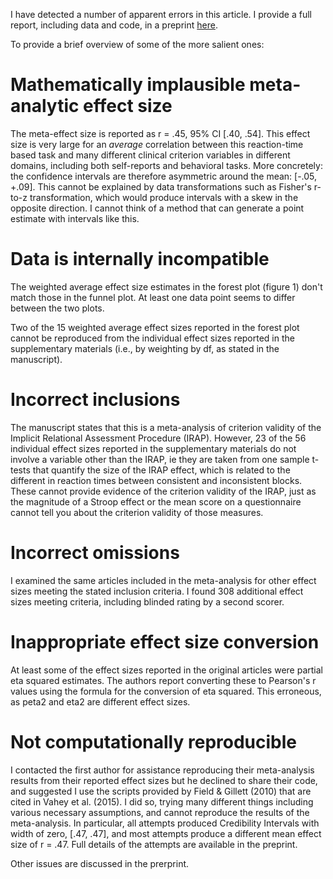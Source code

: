 I have detected a number of apparent errors in this article. I provide a full report, including data and code, in a preprint [here](https://osf.io/preprints/psyarxiv/xpukj). 

To provide a brief overview of some of the more salient ones:

# Mathematically implausible meta-analytic effect size

The meta-effect size is reported as r  = .45, 95% CI [.40, .54]. This effect size is very large for an *average* correlation between this reaction-time based task and many different clinical criterion variables in different domains, including both self-reports and behavioral tasks. More concretely: the confidence intervals are therefore asymmetric around the mean: [-.05, +.09]. This cannot be explained by data transformations such as Fisher's r-to-z transformation, which would produce intervals with a skew in the opposite direction. I cannot think of a method that can generate a point estimate with intervals like this.   

# Data is internally incompatible

The weighted average effect size estimates in the forest plot (figure 1) don't match those in the funnel plot. At least one data point seems to differ between the two plots.

Two of the 15 weighted average effect sizes reported in the forest plot cannot be reproduced from the individual effect sizes reported in the supplementary materials (i.e., by weighting by df, as stated in the manuscript). 

# Incorrect inclusions

The manuscript states that this is a meta-analysis of criterion validity of the Implicit Relational Assessment Procedure (IRAP). However, 23 of the 56 individual effect sizes reported in the supplementary materials do not involve a variable other than the IRAP, ie they are taken from one sample t-tests that quantify the size of the IRAP effect, which is related to the different in reaction times between consistent and inconsistent blocks. These cannot provide evidence of the criterion validity of the IRAP, just as the magnitude of a Stroop effect or the mean score on a questionnaire cannot tell you about the criterion validity of those measures. 

# Incorrect omissions

I examined the same articles included in the meta-analysis for other effect sizes meeting the stated inclusion criteria. I found 308 additional effect sizes meeting criteria, including blinded rating by a second scorer. 

# Inappropriate effect size conversion

At least some of the effect sizes reported in the original articles were partial eta squared estimates. The authors report converting these to Pearson's r values using the formula for the conversion of eta squared. This erroneous, as peta2 and eta2 are different effect sizes. 

# Not computationally reproducible

I contacted the first author for assistance reproducing their meta-analysis results from their reported effect sizes but he declined to share their code, and suggested I use the scripts provided by Field & Gillett (2010) that are cited in Vahey et al. (2015). I did so, trying many different things including various necessary assumptions, and cannot reproduce the results of the meta-analysis. In particular, all attempts produced Credibility Intervals with width of zero, [.47, .47], and most attempts produce a different mean effect size of r = .47. Full details of the attempts are available in the preprint. 

Other issues are discussed in the prerprint.